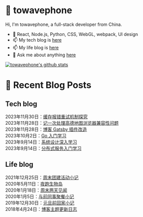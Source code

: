 # :ramen: towavephone
Hi, I'm towavephone, a full-stack developer from China.

- 🌱 React, Node.js, Python, CSS, WebGL, webpack, UI design
- 📫 My tech blog is [here](https://blog.towavephone.com/)
- 📫 My life blog is [here](https://www.towavephone.com/)
- 💬 Ask me about anything [here](https://github.com/towavephone/towavephone/issues)

[![towavephone's github stats](https://github-readme-stats.zohan.tech/api?username=towavephone)](https://github.com/anuraghazra/github-readme-stats)

# :memo: Recent Blog Posts

## Tech blog
<!-- tech blog start -->
2023年11月30日：[缓存报错重试机制探究](https://blog.towavephone.com/cache-error-retry-process/)  
2023年11月28日：[记一次处理高德地图浏览器兼容性问题](https://blog.towavephone.com/amap-browser-compatibility/)  
2023年11月28日：[博客 Gatsby 插件改造](https://blog.towavephone.com/gatsby-plugin-transformation/)  
2023年10月2日：[Go 入门学习](https://blog.towavephone.com/go-introduce-learn/)  
2023年9月14日：[系统设计深入学习](https://blog.towavephone.com/system-design-deep-learn/)  
2023年9月14日：[分布式服务入门学习](https://blog.towavephone.com/distributed-services-practice-learn/)  
<!-- tech blog end -->

## Life blog
<!-- life blog start -->
2021年12月25日：[周末团建活动小记](https://www.towavephone.com/2021/12/25/weekend-company-tour/)  
2020年5月11日：[夜跑生物岛](https://www.towavephone.com/2020/05/11/run-in-bio-island/)  
2020年1月18日：[周末两天见闻](https://www.towavephone.com/2020/01/18/weekend-story/)  
2020年1月5日：[与前同事聚餐小记](https://www.towavephone.com/2020/01/05/former-colleagues-dinner/)  
2019年12月30日：[元旦前回家小记](https://www.towavephone.com/2019/12/30/new-year-day-go-home/)  
2018年4月24日：[博客主题更新日志](https://www.towavephone.com/2018/04/24/update/)  
<!-- life blog end -->
